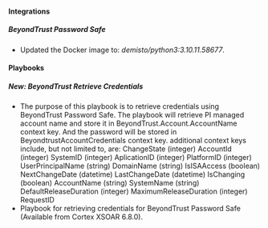 #### Integrations

##### BeyondTrust Password Safe
- Updated the Docker image to: *demisto/python3:3.10.11.58677*.

#### Playbooks

##### New: BeyondTrust Retrieve Credentials
- The purpose of this playbook is to retrieve credentials using BeyondTrust Password Safe. 
The playbook will retrieve PI managed account name and store it in BeyondTrust.Account.AccountName context key. And the password will be stored in BeyondtrustAccountCredentials context key. additional context keys include, but not limited to, are: 
ChangeState (integer)
AccountId (integer)
SystemID (integer)
AplicationID (integer)
PlatformID (integer)
UserPrincipalName (string)
DomainName (string)
IsISAAccess (boolean)
NextChangeDate (datetime)
LastChangeDate (datetime)
IsChanging (boolean)
AccountName (string)
SystemName (string)
DefaultReleaseDuration (integer)
MaximumReleaseDuration (integer)
RequestID
- Playbook for retrieving credentials for BeyondTrust Password Safe  (Available from Cortex XSOAR 6.8.0).
